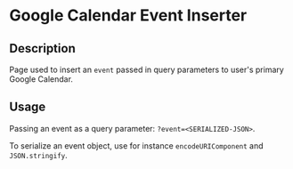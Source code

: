 # Google Calendar Event Inserter

## Description

Page used to insert an `event` passed in query parameters to user's primary Google Calendar.

## Usage

Passing an event as a query parameter: `?event=<SERIALIZED-JSON>`.

To serialize an event object, use for instance `encodeURIComponent` and `JSON.stringify`.